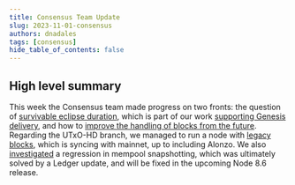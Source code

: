```yaml
---
title: Consensus Team Update
slug: 2023-11-01-consensus
authors: dnadales
tags: [consensus]
hide_table_of_contents: false
---
```


## High level summary


This week the Consensus team made progress on two fronts: the question of [survivable eclipse duration](https://github.com/input-output-hk/ouroboros-consensus/pull/422), which is part of our work [supporting Genesis delivery](https://github.com/input-output-hk/ouroboros-consensus/issues/427), and how to [improve the handling of blocks from the future](https://github.com/input-output-hk/ouroboros-network/issues/4251).
Regarding the UTxO-HD branch, we managed to run a node with [legacy blocks](https://github.com/input-output-hk/ouroboros-consensus/issues/344), which is syncing with mainnet, up to including Alonzo.
We also [investigated](https://github.com/input-output-hk/ouroboros-consensus/issues/465#issuecomment-1788685122) a regression in mempool snapshotting, which was ultimately solved by a Ledger update, and will be fixed in the upcoming Node 8.6 release.
